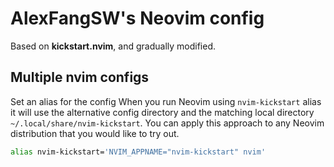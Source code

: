 # AlexFangSW's Neovim config
Based on **kickstart.nvim**, and gradually modified.

## Multiple nvim configs
Set an alias for the config
When you run Neovim using `nvim-kickstart` alias it will use the alternative config directory and the matching local directory `~/.local/share/nvim-kickstart`. You can apply this approach to any Neovim distribution that you would like to try out.
```bash
alias nvim-kickstart='NVIM_APPNAME="nvim-kickstart" nvim'
```

